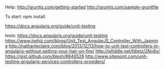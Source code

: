 
Help:
http://gruntjs.com/getting-started
http://gruntjs.com/sample-gruntfile

To start:
npm install


https://docs.angularjs.org/guide/unit-testing



tests:
https://docs.angularjs.org/guide/unit-testing
https://www.jiwhiz.com/blogs/Unit_Test_AngularJS_Controller_With_Jasmine
http://nathanleclaire.com/blog/2013/12/13/how-to-unit-test-controllers-in-angularjs-without-setting-your-hair-on-fire/
http://jsfiddle.net/fdietz/2Ny8x/
https://gist.github.com/blesh/8846528
http://www.sitepoint.com/unit-testing-angularjs-services-controllers-providers/
